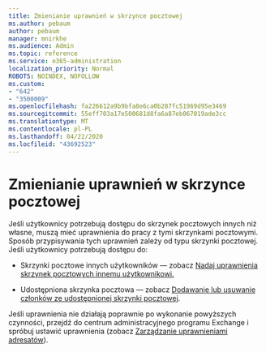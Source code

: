 ```yaml
---
title: Zmienianie uprawnień w skrzynce pocztowej
ms.author: pebaum
author: pebaum
manager: mnirkhe
ms.audience: Admin
ms.topic: reference
ms.service: o365-administration
localization_priority: Normal
ROBOTS: NOINDEX, NOFOLLOW
ms.custom:
- "642"
- "3500009"
ms.openlocfilehash: fa226612a9b9bfa8e6ca0b287fc51969d95e3469
ms.sourcegitcommit: 55eff703a17e500681d8fa6a87eb067019ade3cc
ms.translationtype: MT
ms.contentlocale: pl-PL
ms.lasthandoff: 04/22/2020
ms.locfileid: "43692523"
---
```

# <a name="changing-permissions-on-a-mailbox"></a>Zmienianie uprawnień w skrzynce pocztowej

Jeśli użytkownicy potrzebują dostępu do skrzynek pocztowych innych niż własne, muszą mieć uprawnienia do pracy z tymi skrzynkami pocztowymi. Sposób przypisywania tych uprawnień zależy od typu skrzynki pocztowej. Jeśli użytkownicy potrzebują dostępu do:
  
- Skrzynki pocztowe innych użytkowników — zobacz [Nadaj uprawnienia skrzynek pocztowych innemu użytkownikowi.](https://docs.microsoft.com//office365/admin/add-users/give-mailbox-permissions-to-another-user)
    
- Udostępniona skrzynka pocztowa — zobacz [Dodawanie lub usuwanie członków ze udostępnionej skrzynki pocztowej](https://support.office.com/article/add-or-remove-members-from-a-shared-mailbox-a1cd0ae0-216c-4dc1-8171-bfacfbd4c1a7).
    
Jeśli uprawnienia nie działają poprawnie po wykonanie powyższych czynności, przejdź do centrum administracyjnego programu Exchange i spróbuj ustawić uprawnienia (zobacz [Zarządzanie uprawnieniami adresatów](https://technet.microsoft.com/library/jj919240%28v=exchg.150%29.aspx)).
  
